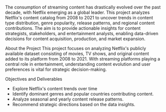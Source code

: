 The consumption of streaming content has drastically evolved over the past decade, with Netflix emerging as a global leader. This project analyzes Netflix's content catalog from 2008 to 2021 to uncover trends in content type distribution, genre popularity, release patterns, and regional content contributions. The aim is to provide actionable insights for content strategists, stakeholders, and entertainment analysts, enabling data-driven decisions for content acquisition, production, and market expansion.

About the Project
This project focuses on analyzing Netflix's publicly available dataset consisting of movies, TV shows, and original content added to its platform from 2008 to 2021. With streaming platforms playing a central role in entertainment, understanding content evolution and user preferences is vital for strategic decision-making.

Objectives and Deliverables
- Explore Netflix's content trends over time
- Identify dominant genres and popular countries contributing content.
- Analyze seasonal and yearly content release patterns.
- Recommend strategic directions based on the data insights.
